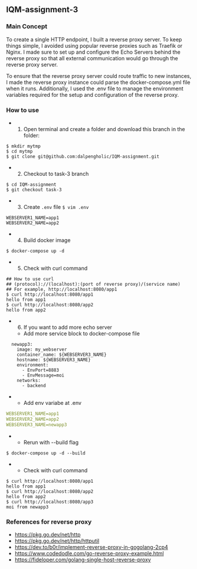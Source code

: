 ## IQM-assignment-3
### Main Concept
To create a single HTTP endpoint, I built a reverse proxy server. To keep things simple, I avoided using popular reverse proxies such as Traefik or Nginx. I made sure to set up and configure the Echo Servers behind the reverse proxy so that all external communication would go through the reverse proxy server.

To ensure that the reverse proxy server could route traffic to new instances, I made the reverse proxy instance could parse the docker-compose.yml file when it runs. Additionally, I used the .env file to manage the environment variables required for the setup and configuration of the reverse proxy.

### How to use
- 1. Open terminal and create a folder and download this branch in the folder:
```Shell
$ mkdir mytmp
$ cd mytmp
$ git clone git@github.com:dalpengholic/IQM-assignment.git
```
- 2. Checkout to task-3 branch
```Shell
$ cd IQM-assignment
$ git checkout task-3
```

- 3. Create `.env` file
`$ vim .env`
```Shell
WEBSERVER1_NAME=app1
WEBSERVER2_NAME=app2
```

- 4. Build docker image
```Shell
$ docker-compose up -d
```

- 5. Check with curl command
```Shell 
## How to use curl
## (protocol)://(localhost):(port of reverse proxy)/(service name)
## For example, http://localhost:8080/app1
$ curl http://localhost:8080/app1
hello from app1
$ curl http://localhost:8080/app2
hello from app2
```

- 6. If you want to add more echo server
  - Add more service block to docker-compose file
```
  newapp3:
    image: my_webserver
    container_name: ${WEBSERVER3_NAME}
    hostname: ${WEBSERVER3_NAME}
    environment:
      - EnvPort=8883
      - EnvMessage=moi
    networks:
      - backend
```

- 
  - Add env variabe at .env
```YAML
WEBSERVER1_NAME=app1
WEBSERVER2_NAME=app2
WEBSERVER3_NAME=newapp3
```

- 
  - Rerun with --build flag
```Shell
$ docker-compose up -d --build
```

- 
  - Check with curl command
```Shell 
$ curl http://localhost:8080/app1
hello from app1
$ curl http://localhost:8080/app2
hello from app2
$ curl http://localhost:8080/app3
moi from newapp3
```

### References for reverse proxy
- https://pkg.go.dev/net/http
- https://pkg.go.dev/net/http/httputil
- https://dev.to/b0r/implement-reverse-proxy-in-gogolang-2cp4
- https://www.codedodle.com/go-reverse-proxy-example.html
- https://fideloper.com/golang-single-host-reverse-proxy
